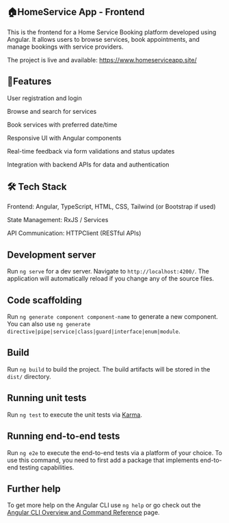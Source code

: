 ## 🏠HomeService App - Frontend

This is the frontend for a Home Service Booking platform developed using Angular. It allows users to browse services, book appointments, and manage bookings with service providers.

The project is live and available: https://www.homeserviceapp.site/

## 🚀Features

User registration and login

Browse and search for services

Book services with preferred date/time

Responsive UI with Angular components

Real-time feedback via form validations and status updates

Integration with backend APIs for data and authentication

## 🛠 Tech Stack

Frontend: Angular, TypeScript, HTML, CSS, Tailwind (or Bootstrap if used)

State Management: RxJS / Services

API Communication: HTTPClient (RESTful APIs)

## Development server

Run `ng serve` for a dev server. Navigate to `http://localhost:4200/`. The application will automatically reload if you change any of the source files.

## Code scaffolding

Run `ng generate component component-name` to generate a new component. You can also use `ng generate directive|pipe|service|class|guard|interface|enum|module`.

## Build

Run `ng build` to build the project. The build artifacts will be stored in the `dist/` directory.

## Running unit tests

Run `ng test` to execute the unit tests via [Karma](https://karma-runner.github.io).

## Running end-to-end tests

Run `ng e2e` to execute the end-to-end tests via a platform of your choice. To use this command, you need to first add a package that implements end-to-end testing capabilities.

## Further help

To get more help on the Angular CLI use `ng help` or go check out the [Angular CLI Overview and Command Reference](https://angular.io/cli) page.
